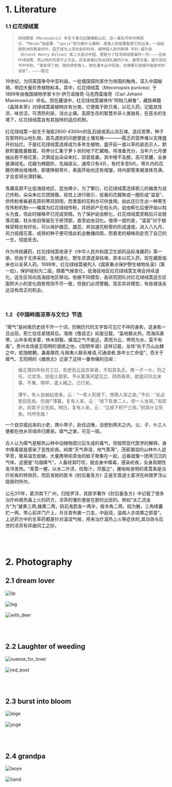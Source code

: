# 1. Literature
### 1.1 红花绿绒蒿
>```绿绒蒿属（Meconopsis）多生于喜马拉雅横断山区，这一属名可拆作两部分，“Mecon”指罂粟，“opsis”意为像什么模样，虞美人和罂粟都是它的近亲。一战前是欧洲的黄金时代，园艺成为上流社会的时尚，植物猎人欧内斯特·亨利·威尔逊（Ernest Henry Wilson）第二次造访中国，便是为了找寻绿绒蒿属的一员————全缘叶绿绒蒿。而山地的风景不止于此，还有身着红色丝绸礼裙的少女，垂首含羞，威尔逊在书中写到，“我发现了她，我的绛色情人，她在灌木丛中现身，仿佛要引我揭开她身世的谜底”。————题记```
>
19世纪，为同英国争夺中亚利益，一批俄国探险家作为帝国的触角，深入中国秘境，带回大量珍贵植物标本。其中，红花绿绒蒿（Meconopsis punicea）于1889年由俄国植物学家卡尔·伊万诺维奇·马克西莫维奇（Carl Johann Maximowicz）命名。而在藏语中，红花绿绒蒿被唤作“阿柏几麻鲁”，藏医典籍《晶珠本草》对绿绒蒿属植物亦有分类，它便属于欧贝类，以花入药，记载其性凉，味甘涩，可清热利尿，消炎止痛。高原生存的智慧并非人类独有，在恶劣的生境下，红花绿绒蒿自有其独特的适应机制。
<br><br>
红花绿绒蒿一般生于海拔2800-4300m的乱石缝或高山流石滩，适应苦寒，种子在那样的山地扎根，首先遇到的问题便是土壤贫瘠————匮乏的营养难以支撑盛开的灿烂。于是红花绿绒蒿选择成为多年生植物，盛开前一直以草的姿态示人，默默积蓄能量数载，将养分汇集于萝卜状的地下贮藏根。待准备充分，当年六七月便抽出若干根花茎，次第绽出朵朵朱红，颔首低垂。其中矮不及膝，高可至腰，全身披满绒毛。花瓣为椭圆形，先端收尖，通常只有4片，有时多至6片。萼片内的花瓣仿佛丝绫堆绣，即便挣脱萼片，表面开始也还有褶皱，待内部管束被液体充满，才会变得光滑舒展。
<br><br>
青藏高原不比低海拔地区，昆虫稀少，为了繁衍，红花绿绒蒿选择那儿的蝇类为自己传粉。朵朵朱红花团锦簇，视觉上进行吸引，低垂的花瓣聚成一圈形成“温室”，供传粉者躲避高原的寒风阴雨，而里面的花粉亦可供食用。由此还衍生出一种寄生性传粉机制——蝇类为红花绿绒传粉，并把卵产在柱头内，幼虫孵化后便开始以柱头为食，但此时植株早已完成受精。为了保护幼虫孵化，红花绿绒蒿受精后只会脱落花瓣，柱头依旧保留在子房顶部，直至幼虫羽化。值得一提的是，“温室”对于植株受精也有好处，可以保护雌蕊、雄蕊，并加速花粉管的形成速度。进入八九月，风力摇摆花茎，成熟的种子便可借此机会散播四周，而衰老的植株则走完了自己的一生，彻底死去。
<br><br>
作为传统藏药，红花绿绒蒿收录于《中华人民共和国卫生部药品标准藏药》第一册，但由于无序采挖，生境退化，野生资源逐渐枯竭，原本以花入药，现在藏医临床也以全草入药。1999年，红花绿绒蒿被列入《国家重点保护野生植物名录》(第一批)，保护级别为二级。随着气候变化，低海拔地区红花绿绒蒿生境会持续退化，适生区将向高海拔地区移动。依据不同模型，各研究团队对红花绿绒蒿适生区面积大小的变化趋势预测不尽一致，但我们必须警醒。现实并非模型，有些错误永远没有改正的机会。

<br>

### 1.2 《中国岭南凉茶与文化》节选
“瘴气”是岭南历史绕不开一个词，历朝历代的文字皆可见它不祥的身影，这身影一旦出现，死亡往往紧随其后。海南《儋县志》如是记载，“盖地极炎热，而海风甚寒，山中多雨多雾，林木阴翳，燥湿之气不能远，蒸而为云，停而为水，莫不有毒”。贵州龙场是王阳明的谪居之地，《阳明年谱》这样记载，龙场“处于万山丛棘之中，蛇虺魍魉，蛊毒瘴疠,与居夷人鴃舌难语,可通语者,皆中土亡命徒”，而关于瘴气，王阳明的《瘗旅文》记录了这样一番惨痛的见闻：
<br>
>维正德四年秋月三日，有吏目云自京来者，不知其名氏，携一子一仆，将之任，过龙场，投宿土苗家。予从篱落间望见之，阴雨昏黑，欲就问讯北来事，不果。明早，遣人睹之，已行矣。
<br><br>
薄午，有人自蜈蚣坡来，云：“一老人死坡下，傍两人哭之哀。”予曰：“此必吏目死矣。伤哉!”薄暮，复有人来，云：“坡下死者二人，傍一人坐哭。”询其状，则其子又死矣。明日，复有人来，云：“见坡下积尸三焉。”则其仆又死矣。呜呼伤哉！
>
一个自京城远来的小吏，携仆带子，赴任边陲，没想到两天之内，父、子、仆三人便都在他乡异域命归黄泉。瘴气之害，可见一斑。
<br><br>
古人认为瘴气是郁热山林中动植物腐烂后生成的毒气，但按照现代医学的解释，身中瘴毒就是感染了恶性疟疾。岭南“天气卑湿，地气蒸溽”，茂密潮湿的山林中人迹罕至，极易滋生蚊蚋，大量携带疟原虫的蚊子聚集在一起，远看就像一团黑沉沉的气体，这便是“乌烟瘴气”。人畜经其叮咬，就会身中瘴毒，感染疟疾，全身周期性发冷发热。“青蒿一握，以水二升渍，绞取汁，尽服之”，屠呦呦发明的青蒿素是治疗疟疾的特效药，而启发她的医书《肘后备急方》正是东晋道士葛洪在岭南罗浮山隐居时所作。
<br><br>
公元311年，葛洪南下广州，归隐罗浮，其医学著作《肘后备急方》中记载了很多治疗岭南热毒上火的药方，凉茶的雏形便是在那时出现的。例如“太乙流金方”为“雄黄三两,雌黄二两，矾石鬼箭各一两半，羧羊角二两，捣为散，三角绛囊贮一两，带心前并门户上，月旦青布裹一刀圭，中庭烧，温病人亦烧熏之即差”。上述药方中的生草药都是针对温湿气候，用来治疗温热上火等症状的,其功效与后世的凉茶有异曲同工之妙。

<br><br>

# 2. Photography

## 2.1 dream lover
![lip](https://github.com/knight-qs/WINDOW/blob/main/fig/lip.jpg)
<br><br>
![leg](https://github.com/knight-qs/WINDOW/blob/main/fig/leg.jpg)
<br><br>
![with_deer](https://github.com/knight-qs/WINDOW/blob/main/fig/with%20deer.jpg)

<br><br>

## 2.2 Laughter of weeding
![sueeze_for_lover](https://github.com/knight-qs/WINDOW/blob/main/fig/sueeze%20for%20lover.jpg)
<br><br>
![red_boot](https://github.com/knight-qs/WINDOW/blob/main/fig/red%20boot.jpg)

<br><br>

## 2.3 burst into bloom
![leige](https://github.com/knight-qs/WINDOW/blob/main/fig/leige.jpg)
<br><br>
![yuge](https://github.com/knight-qs/WINDOW/blob/main/fig/IMG_1360.JPG)

<br><br>

## 2.4 grandpa
![laoye](https://github.com/knight-qs/WINDOW/blob/main/fig/grandpa.jpg)
<br><br>
![hand](https://github.com/knight-qs/WINDOW/blob/main/fig/hand.jpg)
